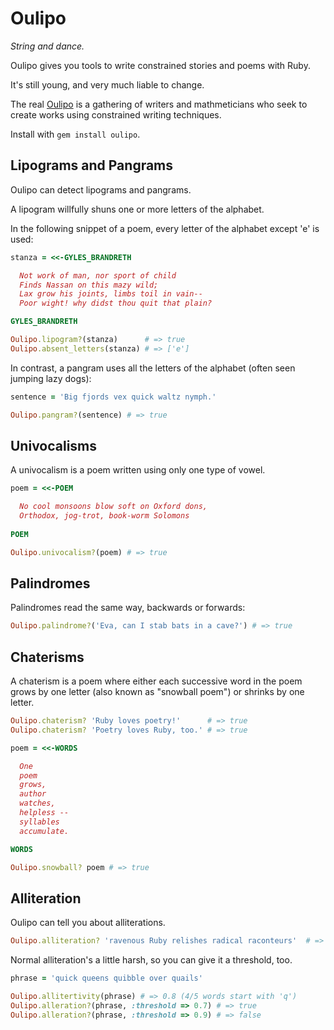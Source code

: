 # Oulipo

_String and dance._

Oulipo gives you tools to write constrained stories and poems with Ruby.

It's still young, and very much liable to change.

The real [Oulipo](http://en.wikipedia.org/wiki/Oulipo) is a gathering of writers and mathmeticians who seek to create works using constrained writing techniques.

Install with `gem install oulipo`.

## Lipograms and Pangrams

Oulipo can detect lipograms and pangrams.

A lipogram willfully shuns one or more letters of the alphabet.

In the following snippet of a poem, every letter of the alphabet except 'e' is used:

```ruby
stanza = <<-GYLES_BRANDRETH

  Not work of man, nor sport of child
  Finds Nassan on this mazy wild;
  Lax grow his joints, limbs toil in vain--
  Poor wight! why didst thou quit that plain?

GYLES_BRANDRETH

Oulipo.lipogram?(stanza)      # => true
Oulipo.absent_letters(stanza) # => ['e']
```

In contrast, a pangram uses all the letters of the alphabet (often seen jumping lazy dogs):

```ruby
sentence = 'Big fjords vex quick waltz nymph.'

Oulipo.pangram?(sentence) # => true
```

## Univocalisms

A univocalism is a poem written using only one type of vowel.

```ruby
poem = <<-POEM

  No cool monsoons blow soft on Oxford dons,
  Orthodox, jog-trot, book-worm Solomons
  
POEM

Oulipo.univocalism?(poem) # => true
```

## Palindromes

Palindromes read the same way, backwards or forwards:

```ruby
Oulipo.palindrome?('Eva, can I stab bats in a cave?') # => true
```

## Chaterisms

A chaterism is a poem where either each successive word in the poem grows by one letter (also known as "snowball poem") or shrinks by one letter.

```ruby
Oulipo.chaterism? 'Ruby loves poetry!'      # => true
Oulipo.chaterism? 'Poetry loves Ruby, too.' # => true

poem = <<-WORDS  

  One
  poem
  grows,
  author
  watches,
  helpless --
  syllables
  accumulate.

WORDS

Oulipo.snowball? poem # => true
```

## Alliteration

Oulipo can tell you about alliterations.

```ruby
Oulipo.alliteration? 'ravenous Ruby relishes radical raconteurs'  # => true
```

Normal alliteration's a little harsh, so you can give it a threshold, too.

```ruby
phrase = 'quick queens quibble over quails'

Oulipo.allitertivity(phrase) # => 0.8 (4/5 words start with 'q')
Oulipo.alleration?(phrase, :threshold => 0.7) # => true 
Oulipo.alleration?(phrase, :threshold => 0.9) # => false
```
